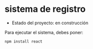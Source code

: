 <h1>sistema de registro</h1>

- Estado del proyecto: en construcción

Para ejecutar el sistema, debes poner:

```npm install react```
